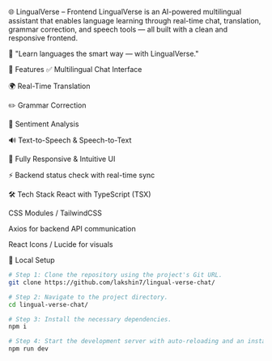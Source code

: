 🌐 LingualVerse – Frontend
LingualVerse is an AI-powered multilingual assistant that enables language learning through real-time chat, translation, grammar correction, and speech tools — all built with a clean and responsive frontend.

💬 "Learn languages the smart way — with LingualVerse."

🚀 Features
✅ Multilingual Chat Interface

🌍 Real-Time Translation

✏️ Grammar Correction

🧠 Sentiment Analysis

🔊 Text-to-Speech & Speech-to-Text

📱 Fully Responsive & Intuitive UI

⚡ Backend status check with real-time sync

🛠️ Tech Stack
React with TypeScript (TSX)

CSS Modules / TailwindCSS 

Axios for backend API communication

React Icons / Lucide for visuals

🧪 Local Setup

```sh
# Step 1: Clone the repository using the project's Git URL.
git clone https://github.com/lakshin7/lingual-verse-chat/

# Step 2: Navigate to the project directory.
cd lingual-verse-chat/

# Step 3: Install the necessary dependencies.
npm i

# Step 4: Start the development server with auto-reloading and an instant preview.
npm run dev
```

